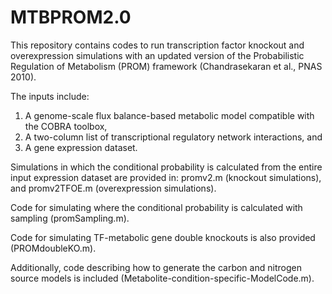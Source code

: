 # MTBPROM2.0


This repository contains codes to run transcription factor knockout and overexpression simulations with an updated version of the Probabilistic Regulation of Metabolism (PROM) framework (Chandrasekaran et al., PNAS 2010).

The inputs include:
1. A genome-scale flux balance-based metabolic model compatible with the COBRA toolbox,
2. A two-column list of transcriptional regulatory network interactions, and 
3. A gene expression dataset.

 
Simulations in which the conditional probability is calculated from the entire input expression dataset are provided in:
promv2.m (knockout simulations), and promv2TFOE.m (overexpression simulations).

Code for simulating where the conditional probability is calculated with sampling (promSampling.m). 

Code for simulating TF-metabolic gene double knockouts is also provided (PROMdoubleKO.m). 

Additionally, code describing how to generate the carbon and nitrogen source models is included (Metabolite-condition-specific-ModelCode.m).
